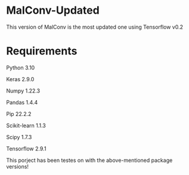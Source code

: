 # MalConv-Updated
This version of MalConv is the most updated one using Tensorflow v0.2

# Requirements
Python 3.10

Keras 2.9.0

Numpy 1.22.3

Pandas 1.4.4

Pip 22.2.2

Scikit-learn 1.1.3

Scipy 1.7.3

Tensorflow 2.9.1

This porject has been testes on with the above-mentioned package versions!
